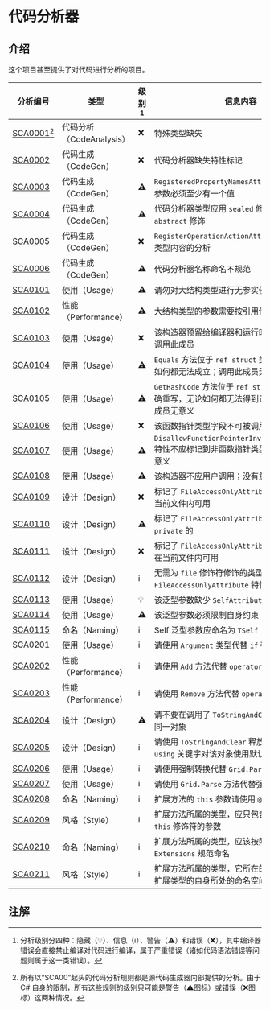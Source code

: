 # 代码分析器

## 介绍

这个项目甚至提供了对代码进行分析的项目。

| 分析编号               | 类型                     | 级别[^1] | 信息内容                                                     |
| ---------------------- | ------------------------ | -------- | ------------------------------------------------------------ |
| [SCA0001](sca0001)[^2] | 代码分析（CodeAnalysis） | ❌        | 特殊类型缺失                                                 |
| [SCA0002](sca0002)     | 代码生成（CodeGen）      | ❌        | 代码分析器缺失特性标记                                       |
| [SCA0003](sca0003)     | 代码生成（CodeGen）      | ⚠        | `RegisteredPropertyNamesAttribute` 的第二个参数必须至少有一个值 |
| [SCA0004](sca0004)     | 代码生成（CodeGen）      | ⚠        | 代码分析器类型应用 `sealed` 修饰，并且不能用 `abstract` 修饰 |
| [SCA0005](sca0005)     | 代码生成（CodeGen）      | ❌        | `RegisterOperationActionAttribute` 不支持该类型内容的分析    |
| [SCA0006](sca0006)     | 代码生成（CodeGen）      | ⚠        | 代码分析器名称命名不规范                                     |
| [SCA0101](sca0101)     | 使用（Usage）            | ⚠        | 请勿对大结构类型进行无参实例化                               |
| [SCA0102](sca0102)     | 性能（Performance）      | ⚠        | 大结构类型的参数需要按引用传递                               |
| [SCA0103](sca0103)     | 使用（Usage）            | ❌        | 该构造器预留给编译器和运行时调用，用户不应调用此成员         |
| [SCA0104](sca0104)     | 使用（Usage）            | ⚠        | `Equals` 方法位于 `ref struct` 类型的重写，无论如何都无法成立；调用此成员无意义 |
| [SCA0105](sca0105)     | 使用（Usage）            | ⚠        | `GetHashCode` 方法位于 `ref struct` 类型尚未正确重写，无论如何都无法得到正确结果；调用此成员无意义 |
| [SCA0106](sca0106)     | 使用（Usage）            | ❌        | 该函数指针类型字段不可被调用                                 |
| [SCA0107](sca0107)     | 使用（Usage）            | ⚠        | `DisallowFunctionPointerInvocationAttribute` 特性不应标记到非函数指针类型的字段上；没有意义 |
| [SCA0108](sca0108)     | 使用（Usage）            | ⚠        | 该构造器不应用户调用；没有意义                               |
| [SCA0109](sca0109)     | 设计（Design）           | ❌        | 标记了 `FileAccessOnlyAttribute` 的字段只能在当前文件内可用  |
| [SCA0110](sca0110)     | 设计（Design）           | ⚠        | 标记了 `FileAccessOnlyAttribute` 的字段不能是 `private` 的   |
| [SCA0111](sca0111)     | 设计（Design）           | ❌        | 标记了 `FileAccessOnlyAttribute` 的构造器只能在当前文件内可用 |
| [SCA0112](sca0112)     | 设计（Design）           | ℹ        | 无需为 `file` 修饰符修饰的类型的成员使用 `FileAccessOnlyAttribute` 特性 |
| [SCA0113](sca0113)     | 使用（Usage）            | 💡        | 该泛型参数缺少 `SelfAttribute` 特性                          |
| [SCA0114](sca0114)     | 使用（Usage）            | ⚠        | 该泛型参数必须限制自身约束                                   |
| [SCA0115](sca0115)     | 命名（Naming）           | ℹ        | Self 泛型参数应命名为 `TSelf`                                |
| SCA0201                | 使用（Usage）            | ℹ        | 请使用 `Argument` 类型代替 `if` 判断                         |
| [SCA0202](sca0202)     | 性能（Performance）      | ℹ        | 请使用 `Add` 方法代替 `operator +` 运算符                    |
| [SCA0203](sca0203)     | 性能（Performance）      | ℹ        | 请使用 `Remove` 方法代替 `operator -` 运算符                 |
| [SCA0204](sca0204)     | 设计（Design）           | ⚠        | 请不要在调用了 `ToStringAndClear` 之后仍使用同一对象         |
| [SCA0205](sca0205)     | 设计（Design）           | ℹ        | 请使用 `ToStringAndClear` 释放内存；请勿使用 `using` 关键字对该对象使用默认的释放行为 |
| [SCA0206](sca0206)     | 使用（Usage）            | ℹ        | 请使用强制转换代替 `Grid.Parse` 方法                         |
| [SCA0207](sca0207)     | 使用（Usage）            | ℹ        | 请使用 `Grid.Parse` 方法代替强制转换                         |
| [SCA0208](sca0208)     | 命名（Naming）           | ℹ        | 扩展方法的 `this` 参数请使用 `@this` 命名                    |
| [SCA0209](sca0209)     | 风格（Style）            | ℹ        | 扩展方法所属的类型，应只包含一种类型标记 `this` 修饰符的参数 |
| [SCA0210](sca0210)     | 命名（Naming）           | ℹ        | 扩展方法所属的类型，应该按照 `扩展类型名Extensions` 规范命名 |
| [SCA0211](sca0211)     | 风格（Style）            | ℹ        | 扩展方法所属的类型，它所在的命名空间应该和扩展类型的自身所处的命名空间一致 |

## 注解

[^1]: 分析级别分四种：隐藏（💡）、信息（ℹ）、警告（⚠）和错误（❌），其中编译器错误会直接禁止编译对代码进行编译，属于严重错误（诸如代码语法错误等问题则属于这一类错误）。
[^2]: 所有以“SCA00”起头的代码分析规则都是源代码生成器内部提供的分析。由于 C# 自身的限制，所有这些规则的级别只可能是警告（⚠图标）或错误（❌图标）这两种情况。
